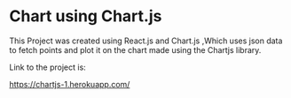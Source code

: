 # Chart using Chart.js

This Project was created using React.js and Chart.js ,Which uses json data to fetch points and plot it on the chart made using the Chartjs library.

Link to the project is:

https://chartjs-1.herokuapp.com/
